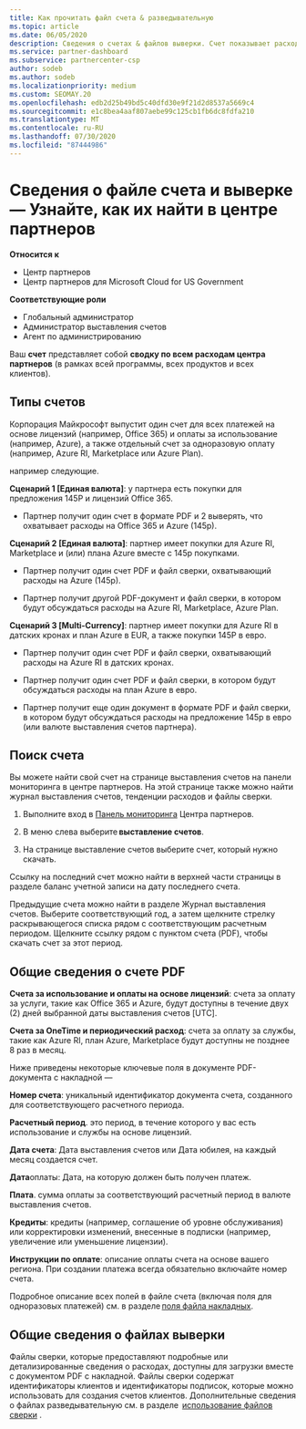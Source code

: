 ```yaml
---
title: Как прочитать файл счета & разведывательную
ms.topic: article
ms.date: 06/05/2020
description: Сведения о счетах & файлов выверки. Счет показывает расходы центра партнеров по программе, продуктам и клиентам за этот ежемесячный период.
ms.service: partner-dashboard
ms.subservice: partnercenter-csp
author: sodeb
ms.author: sodeb
ms.localizationpriority: medium
ms.custom: SEOMAY.20
ms.openlocfilehash: edb2d25b49bd5c40dfd30e9f21d2d8537a5669c4
ms.sourcegitcommit: e1c8bea4aaf807aebe99c125cb1fb6dc8fdfa210
ms.translationtype: MT
ms.contentlocale: ru-RU
ms.lasthandoff: 07/30/2020
ms.locfileid: "87444986"
---
```

# <a name="understand-your-bill-and-reconciliation-file---learn-how-to-find-them-in-partner-center"></a>Сведения о файле счета и выверке — Узнайте, как их найти в центре партнеров

**Относится к**

- Центр партнеров
- Центр партнеров для Microsoft Cloud for US Government

**Соответствующие роли**

- Глобальный администратор
- Администратор выставления счетов
- Агент по администрированию


Ваш **счет** представляет собой **сводку по всем расходам центра партнеров** (в рамках всей программы, всех продуктов и всех клиентов). 

## <a name="invoice-types"></a>Типы счетов

Корпорация Майкрософт выпустит один счет для всех платежей на основе лицензий (например, Office 365) и оплаты за использование (например, Azure), а также отдельный счет за одноразовую оплату (например, Azure RI, Marketplace или Azure Plan).

например следующие.  

**Сценарий 1 [Единая валюта]**: у партнера есть покупки для предложения 145P и лицензий Office 365.  

- Партнер получит один счет в формате PDF и 2 выверять, что охватывает расходы на Office 365 и Azure (145p).  

**Сценарий 2 [Единая валюта]**: партнер имеет покупки для Azure RI, Marketplace и (или) плана Azure вместе с 145p покупками.

- Партнер получит один счет PDF и файл сверки, охватывающий расходы на Azure (145p). 

- Партнер получит другой PDF-документ и файл сверки, в котором будут обсуждаться расходы на Azure RI, Marketplace, Azure Plan. 

**Сценарий 3 [Multi-Currency]**: партнер имеет покупки для Azure RI в датских кронах и план Azure в EUR, а также покупки 145P в евро.

- Партнер получит один счет PDF и файл сверки, охватывающий расходы на Azure RI в датских кронах. 

- Партнер получит один счет PDF и файл сверки, в котором будут обсуждаться расходы на план Azure в евро. 

- Партнер получит еще один документ в формате PDF и файл сверки, в котором будут обсуждаться расходы на предложение 145p в евро (или валюте выставления счетов партнера). 

## <a name="find-your-bill"></a>Поиск счета 

Вы можете найти свой счет на странице выставления счетов на панели мониторинга в центре партнеров. На этой странице также можно найти журнал выставления счетов, тенденции расходов и файлы сверки. 

1. Выполните вход в [Панель мониторинга](https://partner.microsoft.com/dashboard/home) Центра партнеров. 

2. В меню слева выберите **выставление счетов**. 

3. На странице выставление счетов выберите счет, который нужно скачать. 

Ссылку на последний счет можно найти в верхней части страницы в разделе баланс учетной записи на дату последнего счета. 

Предыдущие счета можно найти в разделе Журнал выставления счетов. Выберите соответствующий год, а затем щелкните стрелку раскрывающегося списка рядом с соответствующим расчетным периодом. Щелкните ссылку рядом с пунктом счета (PDF), чтобы скачать счет за этот период. 

## <a name="understanding-invoice-pdf"></a>Общие сведения о счете PDF 

**Счета за использование и оплаты на основе лицензий**: счета за оплату за услуги, такие как Office 365 и Azure, будут доступны в течение двух (2) дней выбранной даты выставления счетов [UTC].  

**Счета за OneTime и периодический расход**: счета за оплату за службы, такие как Azure RI, план Azure, Marketplace будут доступны не позднее 8 раз в месяц.  

Ниже приведены некоторые ключевые поля в документе PDF-документа с накладной —

**Номер счета**: уникальный идентификатор документа счета, созданного для соответствующего расчетного периода. 

**Расчетный период**. это период, в течение которого у вас есть использование и службы на основе лицензий. 

**Дата счета**: Дата выставления счетов или Дата юбилея, на каждый месяц создается счет. 

**Дата**оплаты: Дата, на которую должен быть получен платеж. 

**Плата**. сумма оплаты за соответствующий расчетный период в валюте выставления счетов. 

**Кредиты**: кредиты (например, соглашение об уровне обслуживания) или корректировки изменений, внесенные в подписки (например, увеличение или уменьшение лицензии). 

**Инструкции по оплате**: описание оплаты счета на основе вашего региона. При создании платежа всегда обязательно включайте номер счета. 

Подробное описание всех полей в файле счета (включая поля для одноразовых платежей) см. в разделе [поля файла накладных](invoice-file.md). 

## <a name="understand-reconciliation-files"></a>Общие сведения о файлах выверки

 Файлы сверки, которые предоставляют подробные или детализированные сведения о расходах, доступны для загрузки вместе с документом PDF с накладной. Файлы сверки содержат идентификаторы клиентов и идентификаторы подписок, которые можно использовать для создания счетов клиентов. Дополнительные сведения о файлах разведывательную см. в разделе  [использование файлов сверки](use-the-reconciliation-files.md) . 
